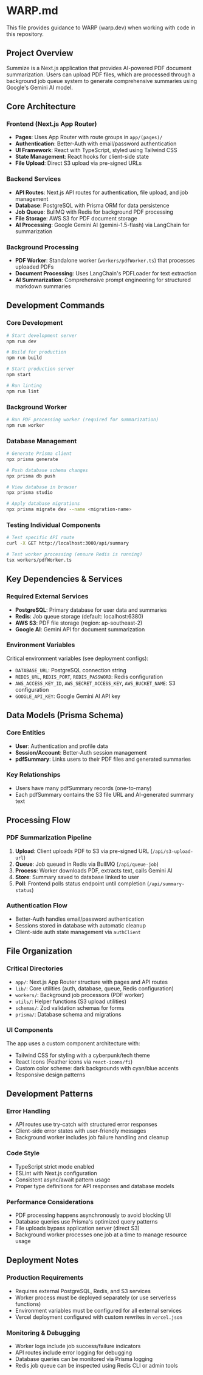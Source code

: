 # WARP.md

This file provides guidance to WARP (warp.dev) when working with code in this repository.

## Project Overview

Summize is a Next.js application that provides AI-powered PDF document summarization. Users can upload PDF files, which are processed through a background job queue system to generate comprehensive summaries using Google's Gemini AI model.

## Core Architecture

### Frontend (Next.js App Router)
- **Pages**: Uses App Router with route groups in `app/(pages)/`
- **Authentication**: Better-Auth with email/password authentication
- **UI Framework**: React with TypeScript, styled using Tailwind CSS
- **State Management**: React hooks for client-side state
- **File Upload**: Direct S3 upload via pre-signed URLs

### Backend Services
- **API Routes**: Next.js API routes for authentication, file upload, and job management
- **Database**: PostgreSQL with Prisma ORM for data persistence
- **Job Queue**: BullMQ with Redis for background PDF processing
- **File Storage**: AWS S3 for PDF document storage
- **AI Processing**: Google Gemini AI (gemini-1.5-flash) via LangChain for summarization

### Background Processing
- **PDF Worker**: Standalone worker (`workers/pdfWorker.ts`) that processes uploaded PDFs
- **Document Processing**: Uses LangChain's PDFLoader for text extraction
- **AI Summarization**: Comprehensive prompt engineering for structured markdown summaries

## Development Commands

### Core Development
```bash
# Start development server
npm run dev

# Build for production
npm run build

# Start production server
npm start

# Run linting
npm run lint
```

### Background Worker
```bash
# Run PDF processing worker (required for summarization)
npm run worker
```

### Database Management
```bash
# Generate Prisma client
npx prisma generate

# Push database schema changes
npx prisma db push

# View database in browser
npx prisma studio

# Apply database migrations
npx prisma migrate dev --name <migration-name>
```

### Testing Individual Components
```bash
# Test specific API route
curl -X GET http://localhost:3000/api/summary

# Test worker processing (ensure Redis is running)
tsx workers/pdfWorker.ts
```

## Key Dependencies & Services

### Required External Services
- **PostgreSQL**: Primary database for user data and summaries
- **Redis**: Job queue storage (default: localhost:6380)
- **AWS S3**: PDF file storage (region: ap-southeast-2)
- **Google AI**: Gemini API for document summarization

### Environment Variables
Critical environment variables (see deployment configs):
- `DATABASE_URL`: PostgreSQL connection string
- `REDIS_URL`, `REDIS_PORT`, `REDIS_PASSWORD`: Redis configuration
- `AWS_ACCESS_KEY_ID`, `AWS_SECRET_ACCESS_KEY`, `AWS_BUCKET_NAME`: S3 configuration
- `GOOGLE_API_KEY`: Google Gemini AI API key

## Data Models (Prisma Schema)

### Core Entities
- **User**: Authentication and profile data
- **Session/Account**: Better-Auth session management
- **pdfSummary**: Links users to their PDF files and generated summaries

### Key Relationships
- Users have many pdfSummary records (one-to-many)
- Each pdfSummary contains the S3 file URL and AI-generated summary text

## Processing Flow

### PDF Summarization Pipeline
1. **Upload**: Client uploads PDF to S3 via pre-signed URL (`/api/s3-upload-url`)
2. **Queue**: Job queued in Redis via BullMQ (`/api/queue-job`)
3. **Process**: Worker downloads PDF, extracts text, calls Gemini AI
4. **Store**: Summary saved to database linked to user
5. **Poll**: Frontend polls status endpoint until completion (`/api/summary-status`)

### Authentication Flow
- Better-Auth handles email/password authentication
- Sessions stored in database with automatic cleanup
- Client-side auth state management via `authClient`

## File Organization

### Critical Directories
- `app/`: Next.js App Router structure with pages and API routes
- `lib/`: Core utilities (auth, database, queue, Redis configuration)
- `workers/`: Background job processors (PDF worker)
- `utils/`: Helper functions (S3 upload utilities)
- `schemas/`: Zod validation schemas for forms
- `prisma/`: Database schema and migrations

### UI Components
The app uses a custom component architecture with:
- Tailwind CSS for styling with a cyberpunk/tech theme
- React Icons (Feather icons via `react-icons/fi`)
- Custom color scheme: dark backgrounds with cyan/blue accents
- Responsive design patterns

## Development Patterns

### Error Handling
- API routes use try-catch with structured error responses
- Client-side error states with user-friendly messages
- Background worker includes job failure handling and cleanup

### Code Style
- TypeScript strict mode enabled
- ESLint with Next.js configuration
- Consistent async/await pattern usage
- Proper type definitions for API responses and database models

### Performance Considerations
- PDF processing happens asynchronously to avoid blocking UI
- Database queries use Prisma's optimized query patterns
- File uploads bypass application server (direct S3)
- Background worker processes one job at a time to manage resource usage

## Deployment Notes

### Production Requirements
- Requires external PostgreSQL, Redis, and S3 services
- Worker process must be deployed separately (or use serverless functions)
- Environment variables must be configured for all external services
- Vercel deployment configured with custom rewrites in `vercel.json`

### Monitoring & Debugging
- Worker logs include job success/failure indicators
- API routes include error logging for debugging
- Database queries can be monitored via Prisma logging
- Redis job queue can be inspected using Redis CLI or admin tools
